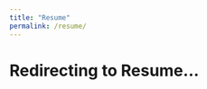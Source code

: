 ```yaml
---
title: "Resume"
permalink: /resume/
---
```


<html>
<head><title>Resume</title></head>
<body>
  <h1>Redirecting to Resume...</h1>
  <script>
    window.location.href = "https://drive.google.com/file/d/1bZPCUMP1qO5T6-rldToS649FszVtfO3E/view?usp=sharing";
  </script>
</body>
</html>
